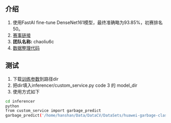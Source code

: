 ## 介绍

1. 使用FastAI fine-tune DenseNet161模型，最终准确略为93.85%，初赛排名50。
2. [赛事链接](https://competition.huaweicloud.com/information/1000007620/introduction)
3. **团队名称:** chaoliu6c
4. [数据整理代码](https://github.com/6clc/DataRearrangement)

## 测试
1. 下载[训练参数](none)到路径dir
2. 把dir填入inferencer/custom_service.py code 3 的 model_dir
3. 使用方式如下
```bash
cd inferencer
python
from custom_service import garbage_predict
garbage_predict('/home/hanshan/Data/DataCV/DataSets/huawei-garbage-classification/00-其他垃圾-一次性快餐盒/img_1.jpg')
```
 